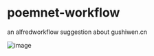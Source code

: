 # poemnet-workflow
an alfredworkflow suggestion about gushiwen.cn


![image](https://user-images.githubusercontent.com/1232149/142760426-ef253be1-f1da-4798-abb3-b3bd6f1fd628.png)
